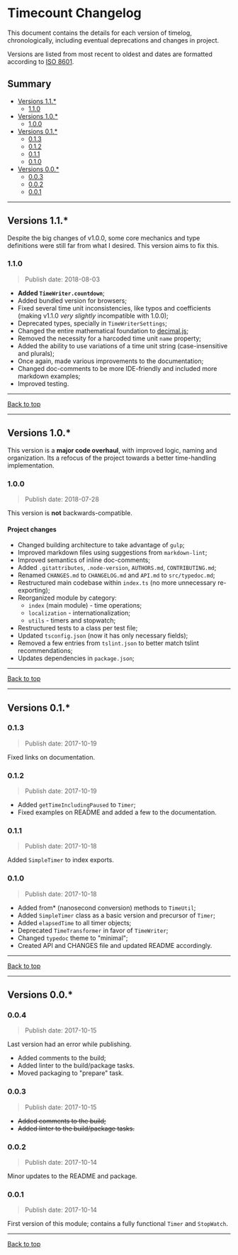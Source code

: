 # Timecount Changelog

This document contains the details for each version of timelog, chronologically, including eventual deprecations and changes in project.

Versions are listed from most recent to oldest and dates are formatted according to [ISO 8601](https://www.iso.org/iso-8601-date-and-time-format.html).

## Summary

- [Versions 1.1.*](#versions-11)
    - [1.1.0](#110)
- [Versions 1.0.*](#versions-10)
    - [1.0.0](#100)
- [Versions 0.1.*](#versions-01)
    - [0.1.3](#013)
    - [0.1.2](#012)
    - [0.1.1](#011)
    - [0.1.0](#010)
- [Versions 0.0.*](#versions-00)
    - [0.0.3](#003)
    - [0.0.2](#002)
    - [0.0.1](#001)

---

## Versions 1.1.*

Despite the big changes of v1.0.0, some core mechanics and type definitions were still far from what I desired. This version aims to fix this.

### 1.1.0

> Publish date: 2018-08-03

- **Added `TimeWriter.countdown`**;
- Added bundled version for browsers;
- Fixed several time unit inconsistencies, like typos and coefficients (making v1.1.0 _very slightly_ incompatible with 1.0.0);
- Deprecated types, specially in `TimeWriterSettings`;
- Changed the entire mathematical foundation to [decimal.js](https://mikemcl.github.io/decimal.js);
- Removed the necessity for a harcoded time unit `name` property;
- Added the ability to use variations of a time unit string (case-insensitive and plurals);
- Once again, made various improvements to the documentation;
- Changed doc-comments to be more IDE-friendly and included more markdown examples;
- Improved testing.

---

[Back to top](#summary)

---

## Versions 1.0.*

This version is a **major code overhaul**, with improved logic, naming and organization. Its a refocus of the project towards a better time-handling implementation.

### 1.0.0

> Publish date: 2018-07-28

This version is **not** backwards-compatible.

#### Project changes

- Changed building architecture to take advantage of `gulp`;
- Improved markdown files using suggestions from `markdown-lint`;
- Improved semantics of inline doc-comments;
- Added `.gitattributes`, `.node-version`, `AUTHORS.md`, `CONTRIBUTING.md`;
- Renamed `CHANGES.md` to `CHANGELOG.md` and `API.md` to `src/typedoc.md`;
- Restructured main codebase within `index.ts` (no more unnecessary re-exporting);
- Reorganized module by category:
    - `index` (main module) - time operations;
    - `localization` - internationalization;
    - `utils` - timers and stopwatch;
- Restructured tests to a class per test file;
- Updated `tsconfig.json` (now it has only necessary fields);
- Removed a few entries from `tslint.json` to better match tslint recommendations;
- Updates dependencies in `package.json`;

---

[Back to top](#summary)

---

## Versions 0.1.*

### 0.1.3

> Publish date: 2017-10-19

Fixed links on documentation.

### 0.1.2

> Publish date: 2017-10-19

- Added `getTimeIncludingPaused` to `Timer`;
- Fixed examples on README and added a few to the documentation.

### 0.1.1

> Publish date: 2017-10-18

Added `SimpleTimer` to index exports.

### 0.1.0

> Publish date: 2017-10-18

- Added from* (nanosecond conversion) methods to `TimeUtil`;
- Added `SimpleTimer` class as a basic version and precursor of `Timer`;
- Added `elapsedTime` to all timer objects;
- Deprecated `TimeTransformer` in favor of `TimeWriter`;
- Changed `typedoc` theme to "minimal";
- Created API and CHANGES file and updated README accordingly.

---

[Back to top](#summary)

---

## Versions 0.0.*

### 0.0.4

> Publish date: 2017-10-15

Last version had an error while publishing.

- Added comments to the build;
- Added linter to the build/package tasks.
- Moved packaging to "prepare" task.

### 0.0.3

> Publish date: 2017-10-15

- ~~Added comments to the build;~~
- ~~Added linter to the build/package tasks.~~

### 0.0.2

> Publish date: 2017-10-14

Minor updates to the README and package.

### 0.0.1

> Publish date: 2017-10-14

First version of this module; contains a fully functional `Timer` and `StopWatch`.

---

[Back to top](#summary)
